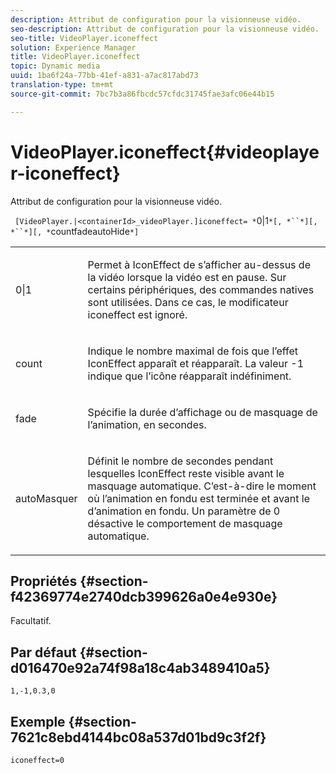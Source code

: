 ```yaml
---
description: Attribut de configuration pour la visionneuse vidéo.
seo-description: Attribut de configuration pour la visionneuse vidéo.
seo-title: VideoPlayer.iconeffect
solution: Experience Manager
title: VideoPlayer.iconeffect
topic: Dynamic media
uuid: 1ba6f24a-77bb-41ef-a831-a7ac817abd73
translation-type: tm+mt
source-git-commit: 7bc7b3a86fbcdc57cfdc31745fae3afc06e44b15

---
```



# VideoPlayer.iconeffect{#videoplayer-iconeffect}

Attribut de configuration pour la visionneuse vidéo.

` [VideoPlayer.|<containerId>_videoPlayer.]iconeffect= *`0|1`*[, *``*][, *``*][, *`countfadeautoHide`*]`

<table id="table_C616483932C2482CA9794DDD7313FD7C"> 
 <tbody> 
  <tr> 
   <td colname="col1"> <p> <span class="codeph"> <span class="varname"> 0|1</span> </span> </p> </td> 
   <td colname="col2"> <p> Permet à IconEffect de s’afficher au-dessus de la vidéo lorsque la vidéo est en pause. Sur certains périphériques, des commandes natives sont utilisées. Dans ce cas, le modificateur <span class="codeph"> iconeffect</span> est ignoré. </p> </td> 
  </tr> 
  <tr> 
   <td colname="col1"> <p> <span class="codeph"> <span class="varname"> count</span></span> </p> </td> 
   <td colname="col2"> <p> Indique le nombre maximal de fois que l’effet IconEffect apparaît et réapparaît. La valeur <span class="codeph"> -1</span> indique que l’icône réapparaît indéfiniment. </p> </td> 
  </tr> 
  <tr> 
   <td colname="col1"> <p> <span class="codeph"> <span class="varname"> fade</span></span> </p> </td> 
   <td colname="col2"> <p> Spécifie la durée d’affichage ou de masquage de l’animation, en secondes. </p> </td> 
  </tr> 
  <tr> 
   <td colname="col1"> <p> <span class="codeph"> <span class="varname"> autoMasquer</span></span> </p> </td> 
   <td colname="col2"> <p> Définit le nombre de secondes pendant lesquelles IconEffect reste visible avant le masquage automatique. C’est-à-dire le moment où l’animation en fondu est terminée et avant le  d’animation en fondu. Un paramètre de <span class="codeph"> 0</span> désactive le comportement de masquage automatique. </p> </td> 
  </tr> 
 </tbody> 
</table>

## Propriétés {#section-f42369774e2740dcb399626a0e4e930e}

Facultatif.

## Par défaut {#section-d016470e92a74f98a18c4ab3489410a5}

`1,-1,0.3,0`

## Exemple {#section-7621c8ebd4144bc08a537d01bd9c3f2f}

```
iconeffect=0
```

